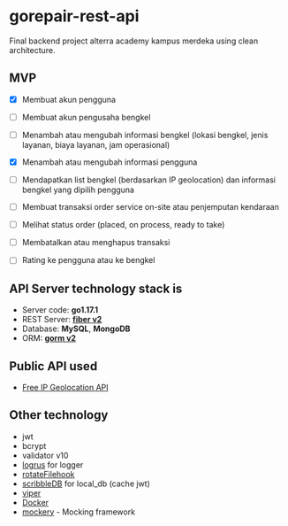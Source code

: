 # gorepair-rest-api

Final backend project alterra academy kampus merdeka using clean architecture.

## MVP

- [x] Membuat akun pengguna

- [ ] Membuat akun pengusaha bengkel

- [ ] Menambah atau mengubah informasi bengkel (lokasi bengkel, jenis layanan, biaya layanan, jam operasional)

- [x] Menambah atau mengubah informasi pengguna

- [ ] Mendapatkan list bengkel (berdasarkan IP geolocation) dan informasi bengkel yang dipilih pengguna

- [ ] Membuat transaksi order service on-site atau penjemputan kendaraan

- [ ] Melihat status order (placed, on process, ready to take)

- [ ] Membatalkan atau menghapus transaksi

- [ ] Rating ke pengguna atau ke bengkel

## API Server technology stack is

- Server code: **go1.17.1**
- REST Server: [**fiber v2**](https://docs.gofiber.io/)
- Database: **MySQL**, **MongoDB**
- ORM: [**gorm v2**](https://gorm.io/docs/)

## Public API used

- [Free IP Geolocation API](https://freegeoip.app/)

## Other technology

- jwt
- bcrypt
- validator v10
- [logrus](https://pkg.go.dev/github.com/sirupsen/logrus@v1.8.1#section-readme) for logger
- [rotateFilehook](https://pkg.go.dev/github.com/snowzach/rotatefilehook@v0.0.0-20180327172521-2f64f265f58c#section-readme)
- [scribbleDB](https://github.com/nanobox-io/golang-scribble) for local_db (cache jwt)
- [viper](https://github.com/spf13/viper)
- [Docker](https://www.docker.com/)
- [mockery](https://github.com/vektra/mockery) - Mocking framework
